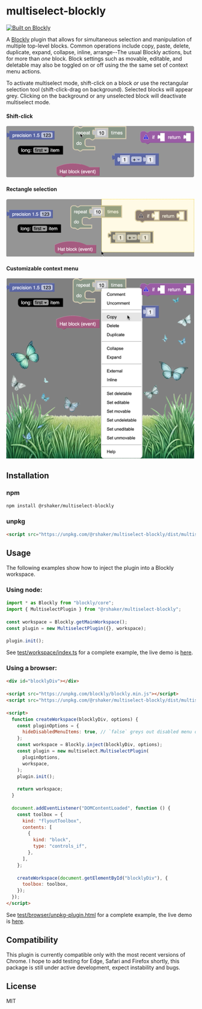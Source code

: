 
# multiselect-blockly 

[![Built on Blockly](https://tinyurl.com/built-on-blockly)](https://github.com/google/blockly)

A [Blockly](https://www.npmjs.com/package/blockly) plugin that allows for simultaneous selection and manipulation of multiple top-level blocks. Common operations include copy, paste, delete, duplicate, expand, collapse, inline, arrange--The usual Blockly actions, but for more than *one* block. Block settings such as movable, editable, and deletable may also be toggled on or off using the the same set of context menu actions.

To activate multiselect mode, shift-click on a block *or* use the rectangular selection tool (shift-click-drag on background). Selected blocks will appear grey. Clicking on the background or any unselected block will deactivate multiselect mode.

#### Shift-click
<!-- <img width="500px" src="./assets/plugin-shift-click.png"> -->
<img width="500px" src="https://raw.githubusercontent.com/rshaker/multiselect-blockly/main/assets/plugin-shift-click.png">

#### Rectangle selection
<!-- <img width="500px" src="./assets/plugin-rect-select.png"> -->
<img width="500px" src="https://raw.githubusercontent.com/rshaker/multiselect-blockly/main/assets/plugin-rect-select.png">

#### Customizable context menu
<!-- <img width="500px" src="./assets/plugin-context-menu.png"> -->
<img width="500px" src="https://raw.githubusercontent.com/rshaker/multiselect-blockly/main/assets/plugin-context-menu.png">

## Installation

### npm
```bash
npm install @rshaker/multiselect-blockly
```

### unpkg
```html
<script src="https://unpkg.com/@rshaker/multiselect-blockly/dist/multiselect.js"></script>
```

## Usage

The following examples show how to inject the plugin into a Blockly workspace.

### Using node:

```js
import * as Blockly from "blockly/core";
import { MultiselectPlugin } from "@rshaker/multiselect-blockly";

const workspace = Blockly.getMainWorkspace();
const plugin = new MultiselectPlugin({}, workspace);

plugin.init();
```

See [test/workspace/index.ts](https://github.com/rshaker/multiselect-blockly/blob/main/test/workspace/index.ts) for a complete example, the live demo is [here](https://rshaker.github.io/multiselect-blockly/test/workspace).

### Using a browser:

```html
<div id="blocklyDiv"></div>

<script src="https://unpkg.com/blockly/blockly.min.js"></script>
<script src="https://unpkg.com/@rshaker/multiselect-blockly/dist/multiselect.js"></script>

<script>
  function createWorkspace(blocklyDiv, options) {
    const pluginOptions = {
      hideDisabledMenuItems: true, // `false` greys out disabled menu options, `true` hides them
    };
    const workspace = Blockly.inject(blocklyDiv, options);
    const plugin = new multiselect.MultiselectPlugin(
      pluginOptions,
      workspace,
    );
    plugin.init();

    return workspace;
  }

  document.addEventListener("DOMContentLoaded", function () {
    const toolbox = {
      kind: "flyoutToolbox",
      contents: [
        {
          kind: "block",
          type: "controls_if",
        },
      ],
    };

    createWorkspace(document.getElementById("blocklyDiv"), {
      toolbox: toolbox,
    });
  });
</script>
```
See [test/browser/unpkg-plugin.html](https://github.com/rshaker/multiselect-blockly/blob/main/test/browser/unpkg-plugin.html) for a complete example, the live demo is <a href="https://rshaker.github.io/multiselect-blockly/test/browser/unpkg-plugin.html">here</a>.

## Compatibility

This plugin is currently compatible only with the most recent versions of Chrome. I hope to add testing for Edge, Safari and Firefox shortly, this package is still under active development, expect instability and bugs.

## License
MIT


